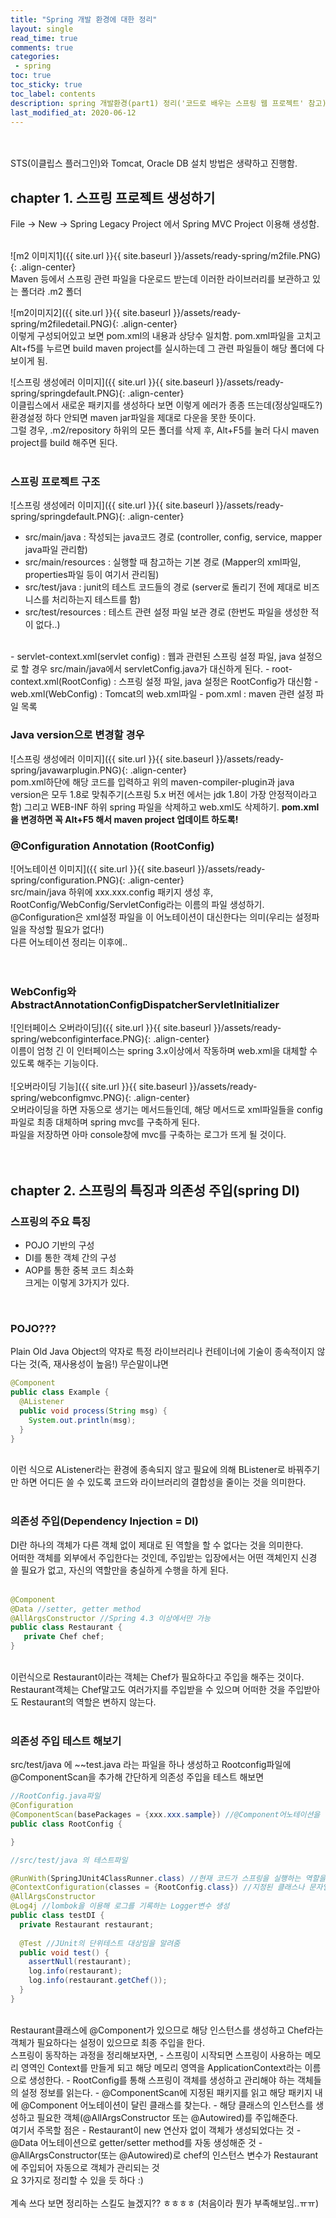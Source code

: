 ```yaml
---
title: "Spring 개발 환경에 대한 정리"
layout: single    
read_time: true    
comments: true   
categories: 
 - spring  
toc: true    
toc_sticky: true    
toc_label: contents    
description: spring 개발환경(part1) 정리('코드로 배우는 스프링 웹 프로젝트' 참고)  
last_modified_at: 2020-06-12  
---
```

<br>
<br>
STS(이클립스 플러그인)와 Tomcat, Oracle DB 설치 방법은 생략하고 진행함.
<br>

## chapter 1. 스프링 프로젝트 생성하기 
File -> New -> Spring Legacy Project 에서 Spring MVC Project 이용해 생성함. 
<br>
<br>

![m2 이미지1]({{ site.url }}{{ site.baseurl }}/assets/ready-spring/m2file.PNG){: .align-center}  <br>
Maven 등에서 스프링 관련 파일을 다운로드 받는데 이러한 라이브러리를 보관하고 있는 폴더라 .m2 폴더
<br>

![m2이미지2]({{ site.url }}{{ site.baseurl }}/assets/ready-spring/m2filedetail.PNG){: .align-center}  <br>
이렇게 구성되어있고 보면 pom.xml의 내용과 상당수 일치함. pom.xml파일을 고치고 Alt+f5를 누르면 build maven project를 실시하는데 그 관련 파일들이 해당 폴더에 다 보이게 됨.
<br>

![스프링 생성에러 이미지]({{ site.url }}{{ site.baseurl }}/assets/ready-spring/springdefault.PNG){: .align-center}   <br>
이클립스에서 새로운 패키지를 생성하다 보면 이렇게 에러가 종종 뜨는데(정상일때도?) 환경설정 하다 안되면 maven jar파일을 제대로 다운을 못한 뜻이다.  
그럴 경우, .m2/repository 하위의 모든 폴더를 삭제 후, Alt+F5를 눌러 다시 maven project를 build 해주면 된다.   
<br>

### 스프링 프로젝트 구조
![스프링 생성에러 이미지]({{ site.url }}{{ site.baseurl }}/assets/ready-spring/springdefault.PNG){: .align-center} 
<br>
- src/main/java : 작성되는 java코드 경로 (controller, config, service, mapper java파일 관리함)
- src/main/resources : 실행할 때 참고하는 기본 경로 (Mapper의 xml파일, properties파일 등이 여기서 관리됨)
- src/test/java : junit의 테스트 코드들의 경로 (server로 돌리기 전에 제대로 비즈니스를 처리하는지 테스트를 함)
- src/test/resources : 테스트 관련 설정 파일 보관 경로 (한번도 파일을 생성한 적이 없다..)
<br>
- servlet-context.xml(servlet config) : 웹과 관련된 스프링 설정 파일, java 설정으로 할 경우 src/main/java에서 servletConfig.java가 대신하게 된다.
- root-context.xml(RootConfig) : 스프링 설정 파일, java 설정은 RootConfig가 대신함
- web.xml(WebConfig) : Tomcat의 web.xml파일 
- pom.xml : maven 관련 설정 파일 목록

### Java version으로 변경할 경우
![스프링 생성에러 이미지]({{ site.url }}{{ site.baseurl }}/assets/ready-spring/javawarplugin.PNG){: .align-center} 
<br>
pom.xml하단에 해당 코드를 입력하고 위의 maven-compiler-plugin과 java version은 모두 1.8로 맞춰주기(스프링 5.x 버전 에서는 jdk 1.8이 가장 안정적이라고 함)
그리고 WEB-INF 하위 spring 파일을 삭제하고 web.xml도 삭제하기.
**pom.xml을 변경하면 꼭 Alt+F5 해서 maven project 업데이트 하도록!**

### @Configuration Annotation (RootConfig)
![어노테이션 이미지]({{ site.url }}{{ site.baseurl }}/assets/ready-spring/configuration.PNG){: .align-center} 
<br>
src/main/java 하위에 xxx.xxx.config 패키지 생성 후, RootConfig/WebConfig/ServletConfig라는 이름의 파일 생성하기.  
@Configuration은 xml설정 파일을 이 어노테이션이 대신한다는 의미(우리는 설정파일을 작성할 필요가 없다!)  
다른 어노테이션 정리는 이후에..  
<br>
<br>

### WebConfig와 AbstractAnnotationConfigDispatcherServletInitializer
![인터페이스 오버라이딩]({{ site.url }}{{ site.baseurl }}/assets/ready-spring/webconfiginterface.PNG){: .align-center}
<br>
이름이 엄청 긴 이 인터페이스는 spring 3.x이상에서 작동하며 web.xml을 대체할 수 있도록 해주는 기능이다. 
<br>
<br>
![오버라이딩 기능]({{ site.url }}{{ site.baseurl }}/assets/ready-spring/webconfigmvc.PNG){: .align-center}
<br>
오버라이딩을 하면 자동으로 생기는 메서드들인데, 해당 메서드로 xml파일들을 config파일로 최종 대체하며 spring mvc를 구축하게 된다.  
파일을 저장하면 아마 console창에 mvc를 구축하는 로그가 뜨게 될 것이다.  
<br>
<br>

## chapter 2. 스프링의 특징과 의존성 주입(spring DI)
### 스프링의 주요 특징
- POJO 기반의 구성
- DI를 통한 객체 간의 구성
- AOP를 통한 중복 코드 최소화<br>
크게는 이렇게 3가지가 있다.  
<br>

### POJO???
Plain Old Java Object의 약자로 특정 라이브러리나 컨테이너에 기술이 종속적이지 않다는 것(즉, 재사용성이 높음!)
무슨말이냐면
<br>
```java
@Component
public class Example {
  @AListener
  public void process(String msg) {
    System.out.println(msg);
  }
}
```
<br>
이런 식으로 AListener라는 환경에 종속되지 않고 필요에 의해 BListener로 바꿔주기만 하면 어디든 쓸 수 있도록 
코드와 라이브러리의 결합성을 줄이는 것을 의미한다.  
<br>
<br>

### 의존성 주입(Dependency Injection = DI) 
DI란 하나의 객체가 다른 객체 없이 제대로 된 역할을 할 수 없다는 것을 의미한다.  
어떠한 객체를 외부에서 주입한다는 것인데, 주입받는 입장에서는 어떤 객체인지 신경 쓸 필요가 없고, 자신의 역할만을
충실하게 수행을 하게 된다.  
<br>

```java
@Component
@Data //setter, getter method 
@AllArgsConstructor //Spring 4.3 이상에서만 가능
public class Restaurant {  
   private Chef chef;
}
```
<br>
이런식으로 Restaurant이라는 객체는 Chef가 필요하다고 주입을 해주는 것이다.  
Restaurant객체는 Chef말고도 여러가지를 주입받을 수 있으며 어떠한 것을 주입받아도 Restaurant의 역할은
변하지 않는다.  
<br>
<br>

### 의존성 주입 테스트 해보기 
src/test/java 에 ~~test.java 라는 파일을 하나 생성하고 Rootconfig파일에 @ComponentScan을 추가해
간단하게 의존성 주입을 테스트 해보면
<br>
```java
//RootConfig.java파일
@Configuration
@ComponentScan(basePackages = {xxx.xxx.sample}) //@Component어노테이션을 찾으면 해당 클래스 인스턴스 생성
public class RootConfig {

}
```
```java
//src/test/java 의 테스트파일

@RunWith(SpringJUnit4ClassRunner.class) //현재 코드가 스프링을 실행하는 역할을 한다는 뜻
@ContextConfiguration(classes = {RootConfig.class}) //지정된 클래스나 문자열을 이용해 필요한 객체를 스프링 내에 객체로 등록함
@AllArgsConstructor
@Log4j //lombok을 이용해 로그를 기록하는 Logger변수 생성
public class testDI {
  private Restaurant restaurant;
  
  @Test //JUnit의 단위테스트 대상임을 알려줌
  public void test() {
    assertNull(restaurant);
    log.info(restaurant);
    log.info(restaurant.getChef());
  }
}
```
<br>
Restaurant클래스에 @Component가 있으므로 해당 인스턴스를 생성하고 Chef라는 객체가 필요하다는 설정이 있으므로
최종 주입을 한다. 
<br>
스프링이 동작하는 과정을 정리해보자면, 
- 스프링이 시작되면 스프링이 사용하는 메모리 영역인 Context를 만들게 되고 해당 메모리 영역을 ApplicationContext라는 이름으로 생성한다.
- RootConfig를 통해 스프링이 객체를 생성하고 관리해야 하는 객체들의 설정 정보를 읽는다.
- @ComponentScan에 지정된 패키지를 읽고 해당 패키지 내에 @Component 어노테이션이 달린 클래스를 찾는다.
- 해당 클래스의 인스턴스를 생성하고 필요한 객체(@AllArgsConstructor 또는 @Autowired)를 주입해준다.
<br>
여기서 주목할 점은  
- Restaurant이 new 연산자 없이 객체가 생성되었다는 것
- @Data 어노테이션으로 getter/setter method를 자동 생성해준 것
- @AllArgsConstructor(또는 @Autowired)로 chef의 인스턴스 변수가 Restaurant에 주입되어 자동으로 객체가 관리되는 것<br>
요 3가지로 정리할 수 있을 듯 하다 :) 
<br>
<br>
계속 쓰다 보면 정리하는 스킬도 늘겠지?? ㅎㅎㅎㅎ (처음이라 뭔가 부족해보임..ㅠㅠ)
<br>
<br>
<br>
<br>







